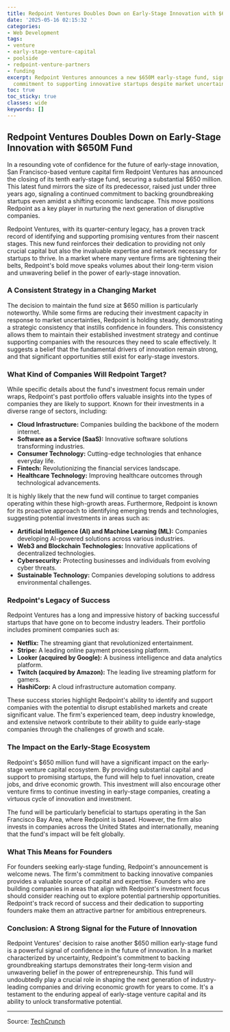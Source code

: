 ```yaml
---
title: Redpoint Ventures Doubles Down on Early-Stage Innovation with $650M Fund
date: '2025-05-16 02:15:32 '
categories:
- Web Development
tags:
- venture
- early-stage-venture-capital
- poolside
- redpoint-venture-partners
- funding
excerpt: Redpoint Ventures announces a new $650M early-stage fund, signaling a continued
  commitment to supporting innovative startups despite market uncertainties.
toc: true
toc_sticky: true
classes: wide
keywords: []
---
```


## Redpoint Ventures Doubles Down on Early-Stage Innovation with $650M Fund

In a resounding vote of confidence for the future of early-stage innovation, San Francisco-based venture capital firm Redpoint Ventures has announced the closing of its tenth early-stage fund, securing a substantial $650 million. This latest fund mirrors the size of its predecessor, raised just under three years ago, signaling a continued commitment to backing groundbreaking startups even amidst a shifting economic landscape. This move positions Redpoint as a key player in nurturing the next generation of disruptive companies.

Redpoint Ventures, with its quarter-century legacy, has a proven track record of identifying and supporting promising ventures from their nascent stages. This new fund reinforces their dedication to providing not only crucial capital but also the invaluable expertise and network necessary for startups to thrive. In a market where many venture firms are tightening their belts, Redpoint's bold move speaks volumes about their long-term vision and unwavering belief in the power of early-stage innovation.

### A Consistent Strategy in a Changing Market

The decision to maintain the fund size at $650 million is particularly noteworthy. While some firms are reducing their investment capacity in response to market uncertainties, Redpoint is holding steady, demonstrating a strategic consistency that instills confidence in founders. This consistency allows them to maintain their established investment strategy and continue supporting companies with the resources they need to scale effectively. It suggests a belief that the fundamental drivers of innovation remain strong, and that significant opportunities still exist for early-stage investors.

### What Kind of Companies Will Redpoint Target?

While specific details about the fund's investment focus remain under wraps, Redpoint's past portfolio offers valuable insights into the types of companies they are likely to support. Known for their investments in a diverse range of sectors, including:

*   **Cloud Infrastructure:** Companies building the backbone of the modern internet.
*   **Software as a Service (SaaS):** Innovative software solutions transforming industries.
*   **Consumer Technology:** Cutting-edge technologies that enhance everyday life.
*   **Fintech:** Revolutionizing the financial services landscape.
*   **Healthcare Technology:** Improving healthcare outcomes through technological advancements.

It is highly likely that the new fund will continue to target companies operating within these high-growth areas. Furthermore, Redpoint is known for its proactive approach to identifying emerging trends and technologies, suggesting potential investments in areas such as:

*   **Artificial Intelligence (AI) and Machine Learning (ML):** Companies developing AI-powered solutions across various industries.
*   **Web3 and Blockchain Technologies:** Innovative applications of decentralized technologies.
*   **Cybersecurity:** Protecting businesses and individuals from evolving cyber threats.
*   **Sustainable Technology:** Companies developing solutions to address environmental challenges.

### Redpoint's Legacy of Success

Redpoint Ventures has a long and impressive history of backing successful startups that have gone on to become industry leaders. Their portfolio includes prominent companies such as:

*   **Netflix:** The streaming giant that revolutionized entertainment.
*   **Stripe:** A leading online payment processing platform.
*   **Looker (acquired by Google):** A business intelligence and data analytics platform.
*   **Twitch (acquired by Amazon):** The leading live streaming platform for gamers.
*   **HashiCorp:** A cloud infrastructure automation company.

These success stories highlight Redpoint's ability to identify and support companies with the potential to disrupt established markets and create significant value. The firm's experienced team, deep industry knowledge, and extensive network contribute to their ability to guide early-stage companies through the challenges of growth and scale.

### The Impact on the Early-Stage Ecosystem

Redpoint's $650 million fund will have a significant impact on the early-stage venture capital ecosystem. By providing substantial capital and support to promising startups, the fund will help to fuel innovation, create jobs, and drive economic growth. This investment will also encourage other venture firms to continue investing in early-stage companies, creating a virtuous cycle of innovation and investment.

The fund will be particularly beneficial to startups operating in the San Francisco Bay Area, where Redpoint is based. However, the firm also invests in companies across the United States and internationally, meaning that the fund's impact will be felt globally.

### What This Means for Founders

For founders seeking early-stage funding, Redpoint's announcement is welcome news. The firm's commitment to backing innovative companies provides a valuable source of capital and expertise. Founders who are building companies in areas that align with Redpoint's investment focus should consider reaching out to explore potential partnership opportunities. Redpoint's track record of success and their dedication to supporting founders make them an attractive partner for ambitious entrepreneurs.

### Conclusion: A Strong Signal for the Future of Innovation

Redpoint Ventures' decision to raise another $650 million early-stage fund is a powerful signal of confidence in the future of innovation. In a market characterized by uncertainty, Redpoint's commitment to backing groundbreaking startups demonstrates their long-term vision and unwavering belief in the power of entrepreneurship. This fund will undoubtedly play a crucial role in shaping the next generation of industry-leading companies and driving economic growth for years to come. It's a testament to the enduring appeal of early-stage venture capital and its ability to unlock transformative potential.


---

Source: [TechCrunch](https://techcrunch.com/2025/05/15/redpoint-raises-650m-three-years-after-its-last-big-early-stage-fund/)